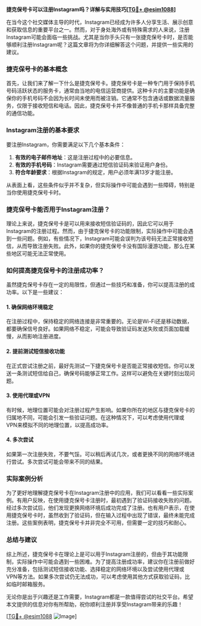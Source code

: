 **捷克保号卡可以注册Instagram吗？详解与实用技巧[[TG💪+ @esim1088](https://t.me/s/esim1088)]**

在当今这个社交媒体主导的时代，Instagram已经成为许多人分享生活、展示创意和获取信息的重要平台之一。然而，对于身处海外或有特殊需求的人来说，注册Instagram可能会面临一些挑战。尤其是当你手头只有一张捷克保号卡时，是否能够顺利注册Instagram呢？这篇文章将为你详细解答这个问题，并提供一些实用的建议。

### 捷克保号卡的基本概念

首先，让我们来了解一下什么是捷克保号卡。捷克保号卡是一种专门用于保持手机号码活跃状态的服务卡，通常由当地的电信运营商提供。这种卡片的主要功能是确保你的手机号码不会因为长时间未使用而被注销。它通常不包含通话或数据流量服务，仅限于接收短信和电话。因此，捷克保号卡并不像普通的手机卡那样具备完整的通信功能。

### Instagram注册的基本要求

要注册Instagram，你需要满足以下几个基本条件：

1. **有效的电子邮件地址**：这是注册过程中的必要信息。
2. **有效的手机号码**：Instagram需要通过短信验证码来验证用户身份。
3. **符合年龄要求**：根据Instagram的规定，用户必须年满13岁才能注册。

从表面上看，这些条件似乎并不复杂，但实际操作中可能会遇到一些障碍，特别是当你使用捷克保号卡时。

### 捷克保号卡能否用于Instagram注册？

理论上来说，捷克保号卡是可以用来接收短信验证码的，因此它可以用于Instagram的注册过程。然而，由于捷克保号卡的功能限制，实际操作中可能会遇到一些问题。例如，有些情况下，Instagram可能会误判为该号码无法正常接收短信，从而导致注册失败。此外，如果你的捷克保号卡没有国际漫游功能，那么在某些地区可能无法正常使用。

### 如何提高捷克保号卡的注册成功率？

虽然捷克保号卡存在一定的局限性，但通过一些技巧和准备，你可以提高注册的成功率。以下是一些建议：

#### 1. 确保网络环境稳定

在注册过程中，保持稳定的网络连接是非常重要的。无论是Wi-Fi还是移动数据，都要确保信号良好。如果网络不稳定，可能会导致验证码发送失败或页面加载缓慢，从而影响注册进度。

#### 2. 提前测试短信接收功能

在正式尝试注册之前，最好先测试一下捷克保号卡是否能正常接收短信。你可以发送一条测试短信给自己，确保号码能够正常工作。这样可以避免在关键时刻出现问题。

#### 3. 使用代理或VPN

有时候，地理位置可能会对注册过程产生影响。如果你所在的地区与捷克保号卡的归属地不同，可能会引发一些验证问题。在这种情况下，可以考虑使用代理或VPN来模拟不同的地理位置，以提高成功率。

#### 4. 多次尝试

如果第一次注册失败，不要气馁。可以稍后再试几次，或者更换不同的网络环境进行尝试。多次尝试可能会带来不同的结果。

### 实际案例分析

为了更好地理解捷克保号卡在Instagram注册中的应用，我们可以看看一些实际案例。有用户反映，在使用捷克保号卡注册时，最初遇到了验证码接收失败的问题。经过多次尝试后，他们发现更换网络环境后成功完成了注册。也有用户表示，在使用捷克保号卡时，虽然收到了验证码，但在输入过程中出现了错误，最终未能完成注册。这些案例表明，捷克保号卡并非完全不可用，但需要一定的技巧和耐心。

### 总结与建议

综上所述，捷克保号卡在理论上是可以用于Instagram注册的，但由于其功能限制，实际操作中可能会遇到一些困难。为了提高注册成功率，建议你在注册前做好充分准备，包括测试短信接收功能、选择稳定的网络环境以及尝试使用代理或VPN等方法。如果多次尝试仍无法成功，可以考虑使用其他方式获取验证码，比如临时邮箱服务。

无论你是出于兴趣还是工作需要，Instagram都是一款值得尝试的社交平台。希望本文提供的信息对你有所帮助，祝你顺利注册并享受Instagram带来的乐趣！

[[TG💪+ @esim1088](https://t.me/s/esim1088) ![Image](https://i.postimg.cc/4NQfJmqS/Snipaste-2025-05-13-00-14-12.png)]